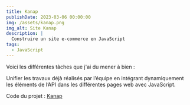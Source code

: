 ```yaml
---
title: Kanap
publishDate: 2023-03-06 00:00:00
img: /assets/kanap.png
img_alt: Site Kanap
description: |
  Construire un site e-commerce en JavaScript
tags:
  - JavaScript
---
```

 

Voici les différentes tâches que j'ai du mener à bien :

Unifier les travaux déjà réalisés par l’équipe en intégrant dynamiquement les éléments de l’API dans les différentes pages web avec JavaScript.

Code du projet : <a href="https://github.com/Hmimyy/kanap">Kanap</a>